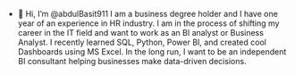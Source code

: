 - 👋 Hi, I’m @abdulBasit911
I am a business degree holder and I have one year of an experience in HR industry. I am in the process of shifting my career in the IT field and want to work as an BI analyst or Business Analyst.
I recently learned SQL, Python, Power BI, and created cool Dashboards using MS Excel.
In the long run, I want to be an independent BI consultant helping businesses make data-driven decisions.

<!---
abdulBasit911/abdulBasit911 is a ✨ special ✨ repository because its `README.md` (this file) appears on your GitHub profile.
You can click the Preview link to take a look at your changes.
--->
